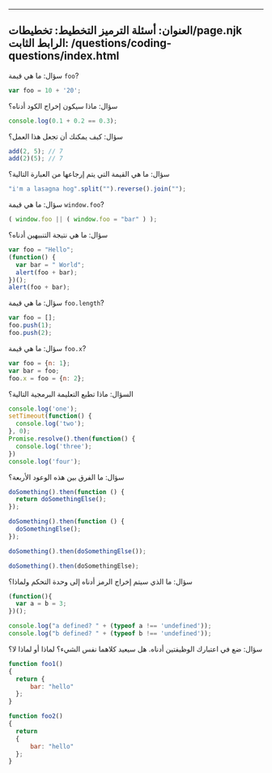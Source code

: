 ***

## العنوان: أسئلة الترميز&#xA;التخطيط: تخطيطات/page.njk&#xA;الرابط الثابت: /questions/coding-questions/index.html

سؤال: ما هي قيمة `foo`?

```javascript
var foo = 10 + '20';
```

سؤال: ماذا سيكون إخراج الكود أدناه؟

```javascript
console.log(0.1 + 0.2 == 0.3);
```

سؤال: كيف يمكنك أن تجعل هذا العمل؟

```javascript
add(2, 5); // 7
add(2)(5); // 7
```

سؤال: ما هي القيمة التي يتم إرجاعها من العبارة التالية؟

```javascript
"i'm a lasagna hog".split("").reverse().join("");
```

سؤال: ما هي قيمة `window.foo`?

```javascript
( window.foo || ( window.foo = "bar" ) );
```

سؤال: ما هي نتيجة التنبيهين أدناه؟

```javascript
var foo = "Hello";
(function() {
  var bar = " World";
  alert(foo + bar);
})();
alert(foo + bar);
```

سؤال: ما هي قيمة `foo.length`?

```javascript
var foo = [];
foo.push(1);
foo.push(2);
```

سؤال: ما هي قيمة `foo.x`?

```javascript
var foo = {n: 1};
var bar = foo;
foo.x = foo = {n: 2};
```

السؤال: ماذا تطبع التعليمة البرمجية التالية؟

```javascript
console.log('one');
setTimeout(function() {
  console.log('two');
}, 0);
Promise.resolve().then(function() {
  console.log('three');
})
console.log('four');
```

سؤال: ما الفرق بين هذه الوعود الأربعة؟

```javascript
doSomething().then(function () {
  return doSomethingElse();
});

doSomething().then(function () {
  doSomethingElse();
});

doSomething().then(doSomethingElse());

doSomething().then(doSomethingElse);
```

سؤال: ما الذي سيتم إخراج الرمز أدناه إلى وحدة التحكم ولماذا؟

```javascript
(function(){
  var a = b = 3;
})();

console.log("a defined? " + (typeof a !== 'undefined'));
console.log("b defined? " + (typeof b !== 'undefined'));
```

سؤال: ضع في اعتبارك الوظيفتين أدناه. هل سيعيد كلاهما نفس الشيء؟ لماذا أو لماذا لا؟

```javascript
function foo1()
{
  return {
      bar: "hello"
  };
}

function foo2()
{
  return
  {
      bar: "hello"
  };
}
```
